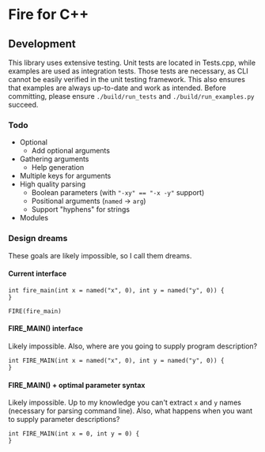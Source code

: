 # Fire for C++

## Development

This library uses extensive testing. Unit tests are located in Tests.cpp, while examples are used as integration tests. Those tests are necessary, as CLI cannot be easily verified in the unit testing framework. This also ensures that examples are always up-to-date and work as intended. Before committing, please ensure `./build/run_tests` and `./build/run_examples.py` succeed.

### Todo

* Optional
    * Add optional arguments
* Gathering arguments
    * Help generation
* Multiple keys for arguments
* High quality parsing
    * Boolean parameters (with `"-xy" == "-x -y"` support)
    * Positional arguments (`named` -> `arg`)
    * Support "hyphens" for strings
* Modules

### Design dreams

These goals are likely impossible, so I call them dreams.

#### Current interface

```
int fire_main(int x = named("x", 0), int y = named("y", 0)) {
}

FIRE(fire_main)
```

#### FIRE_MAIN() interface

Likely impossible. Also, where are you going to supply program description?

```
int FIRE_MAIN(int x = named("x", 0), int y = named("y", 0)) {
}
```

#### FIRE_MAIN() + optimal parameter syntax

Likely impossible. Up to my knowledge you can't extract `x` and `y` names (necessary for parsing command line). Also, what happens when you want to supply parameter descriptions?

```
int FIRE_MAIN(int x = 0, int y = 0) {
}
```
